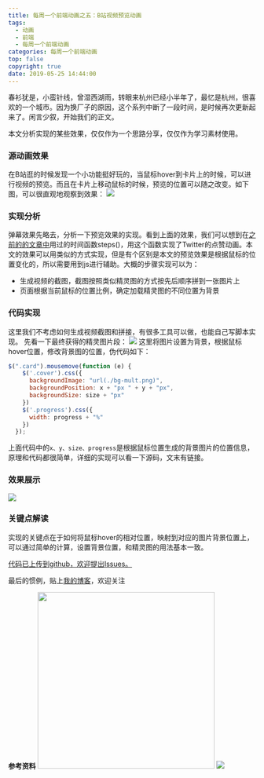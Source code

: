 ```yaml
---
title: 每周一个前端动画之五：B站视频预览动画
tags:
  - 动画
  - 前端
  - 每周一个前端动画
categories: 每周一个前端动画
top: false
copyright: true
date: 2019-05-25 14:44:00
---
```

春衫犹是，小蛮针线，曾湿西湖雨，转眼来杭州已经小半年了，最忆是杭州，很喜欢的一个城市。因为换厂子的原因，这个系列中断了一段时间，是时候再次更新起来了。闲言少叙，开始我们的正文。
<!--more-->
本文分析实现的某些效果，仅仅作为一个思路分享，仅仅作为学习素材使用。

### 源动画效果
在B站逛的时候发现一个小功能挺好玩的，当鼠标hover到卡片上的时候，可以进行视频的预览。而且在卡片上移动鼠标的时候，预览的位置可以随之改变。如下图，可以很直观地观察到效果：
![](https://user-gold-cdn.xitu.io/2019/5/28/16afef6a82398560?w=360&h=198&f=gif&s=1834459)

### 实现分析
弹幕效果先略去，分析一下预览效果的实现。看到上面的效果，我们可以想到在[之前的的文章中](https://juejin.im/post/5a918bcf6fb9a063475f9bf1)用过的时间函数steps()，用这个函数实现了Twitter的点赞动画。本文的效果可以用类似的方式实现，但是有个区别是本文的预览效果是根据鼠标的位置变化的，所以需要用到js进行辅助。大概的步骤实现可以为：
* 生成视频的截图，截图按照类似精灵图的方式按先后顺序拼到一张图片上
* 页面根据当前鼠标的位置比例，确定加载精灵图的不同位置为背景

### 代码实现
这里我们不考虑如何生成视频截图和拼接，有很多工具可以做，也能自己写脚本实现。
先看一下最终获得的精灵图片段：
![](https://user-gold-cdn.xitu.io/2019/5/28/16afef6a1234a742?w=725&h=207&f=jpeg&s=42262)
这里将图片设置为背景，根据鼠标hover位置，修改背景图的位置，伪代码如下：
```js
$(".card").mousemove(function (e) {
    $('.cover').css({
      backgroundImage: "url(./bg-mult.png)",
      backgroundPosition: x + "px " + y + "px",
      backgroundSize: size + "px"
    })
    $('.progress').css({
      width: progress + "%"
    })
  });
```
上面代码中的`x、y、size、progress`是根据鼠标位置生成的背景图片的位置信息，原理和代码都很简单，详细的实现可以看一下源码，文末有链接。

### 效果展示
![](https://user-gold-cdn.xitu.io/2019/5/28/16afef6ab292c96d?w=406&h=442&f=gif&s=4492390)
### 关键点解读
实现的关键点在于如何将鼠标hover的相对位置，映射到对应的图片背景位置上，可以通过简单的计算，设置背景位置，和精灵图的用法基本一致。

[代码已上传到github，欢迎提出Issues。](https://github.com/zhyjor/animation-css-demos.git)

最后的惯例，贴上[我的博客](https://github.com/zhyjor/homepage-index)，欢迎关注

**参考资料**
[]()
<img width="360px" src="http://static.zhyjor.com/QQ2019-qun.png">
![](http://static.zhyjor.com/wexin.png)